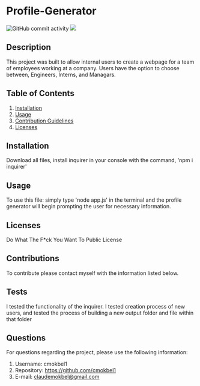 # Profile-Generator
  ![GitHub commit activity](https://img.shields.io/github/commit-activity/m/cmokbel1/Profile-Generator)
  <img src="http://www.wtfpl.net/wp-content/uploads/2012/12/wtfpl-badge-1.png"/>
  ## Description 
  This project was built to allow internal users to create a webpage for a team of employees working at a company. Users have the option to choose between, Engineers, Interns, and Managars.

  ## Table of Contents
  1. [Installation](#Installation)
  2. [Usage](#Usage)
  3. [Contribution Guidelines](#Contributions)
  4. [Licenses](#Licenses)
      
  ## Installation
  Download all files, install inquirer in your console with the command, 'npm i inquirer'

  ## Usage
  To use this file: simply type 'node app.js' in the terminal and the profile generator will begin prompting the user for necessary information.

  ## Licenses
  Do What The F*ck You Want To Public License

  ## Contributions
  To contribute please contact myself with the information listed below.

  ## Tests
  I tested the functionality of the inquirer. I tested creation process of new users, and tested the process of building a new output folder and file within that folder

  ## Questions
   For questions regarding the project, please use the following information:
   1. Username: cmokbel1
   2. Repository: https://github.com/cmokbel1
   3. E-mail: claudemokbel@gmail.com

